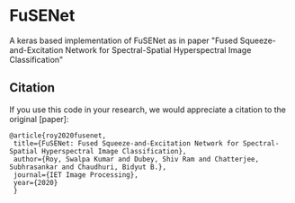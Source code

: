 # FuSENet
A keras based implementation of FuSENet as in paper "Fused Squeeze-and-Excitation Network for Spectral-Spatial Hyperspectral Image Classification"


## Citation

If you use this code in your research, we would appreciate a citation to the original [paper]:

    @article{roy2020fusenet,
     title={FuSENet: Fused Squeeze-and-Excitation Network for Spectral-Spatial Hyperspectral Image Classification},
     author={Roy, Swalpa Kumar and Dubey, Shiv Ram and Chatterjee, Subhrasankar and Chaudhuri, Bidyut B.},
     journal={IET Image Processing},
     year={2020}
     }

